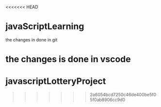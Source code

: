 <<<<<<< HEAD
# javaScriptLearning
the changes in done in git

the changes is done in vscode
=======
# javascriptLotteryProject
>>>>>>> 2a6054bcd7250c46de400be5f05f0ab8906cc9d0
